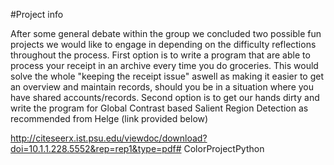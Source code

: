 #Project info

After some general debate within the group we concluded two possible fun projects we would like to engage in depending on the difficulty reflections throughout the process. First option is to write a program that are able to process your receipt in an archive every time you do groceries. This would solve the whole "keeping the receipt issue" aswell as making it easier to get an overview and maintain records, should you be in a situation where you have shared accounts/records. Second option is to get our hands dirty and write the program for Global Contrast based Salient Region Detection as recommended from Helge (link provided below)


http://citeseerx.ist.psu.edu/viewdoc/download?doi=10.1.1.228.5552&rep=rep1&type=pdf# ColorProjectPython


